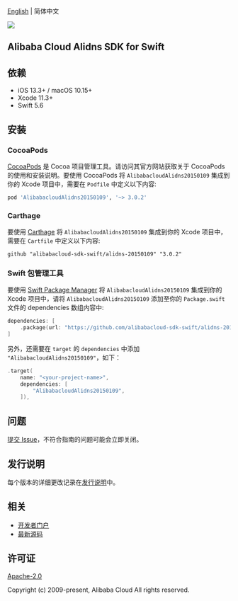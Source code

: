 [English](README.md) | 简体中文

![](https://aliyunsdk-pages.alicdn.com/icons/AlibabaCloud.svg)

## Alibaba Cloud Alidns SDK for Swift

## 依赖

- iOS 13.3+ / macOS 10.15+
- Xcode 11.3+
- Swift 5.6

## 安装

### CocoaPods

[CocoaPods](https://cocoapods.org) 是 Cocoa 项目管理工具。请访问其官方网站获取关于 CocoaPods 的使用和安装说明。要使用 CocoaPods 将 `AlibabacloudAlidns20150109` 集成到你的 Xcode 项目中，需要在 `Podfile` 中定义以下内容:

```ruby
pod 'AlibabacloudAlidns20150109', '~> 3.0.2'
```

### Carthage

要使用 [Carthage](https://github.com/Carthage/Carthage) 将 `AlibabacloudAlidns20150109` 集成到你的 Xcode 项目中，需要在 `Cartfile` 中定义以下内容:

```ogdl
github "alibabacloud-sdk-swift/alidns-20150109" "3.0.2"
```

### Swift 包管理工具

要使用 [Swift Package Manager](https://swift.org/package-manager/) 将 `AlibabacloudAlidns20150109` 集成到你的 Xcode 项目中，请将 `AlibabacloudAlidns20150109` 添加至你的 `Package.swift` 文件的 dependencies 数组内容中:

```swift
dependencies: [
    .package(url: "https://github.com/alibabacloud-sdk-swift/alidns-20150109.git", from: "3.0.2")
]
```

另外，还需要在 `target` 的 `dependencies` 中添加 `"AlibabacloudAlidns20150109"`，如下：

```swift
.target(
    name: "<your-project-name>",
    dependencies: [
        "AlibabacloudAlidns20150109",
    ]),
```

## 问题

[提交 Issue](https://github.com/alibabacloud-sdk-swift/alidns-20150109/issues/new)，不符合指南的问题可能会立即关闭。

## 发行说明

每个版本的详细更改记录在[发行说明](./ChangeLog.txt)中。

## 相关

* [开发者门户](https://next.api.aliyun.com/home)
* [最新源码](https://github.com/alibabacloud-sdk-swift/alidns-20150109)

## 许可证

[Apache-2.0](http://www.apache.org/licenses/LICENSE-2.0)

Copyright (c) 2009-present, Alibaba Cloud All rights reserved.

